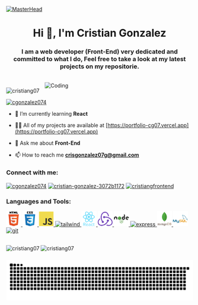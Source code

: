 [![MasterHead](https://media.licdn.com/dms/image/D4D16AQHZhdHOFs54RQ/profile-displaybackgroundimage-shrink_350_1400/0/1702156429794?e=1707955200&v=beta&t=2Z3-RoGijR0Zoux5odoQZDPqbVqdKDnBfavcebIUl_I)](https://rishavchanda.io)
<h1 align="center">Hi 👋, I'm Cristian Gonzalez</h1>
<h3 align="center">I am a web developer (Front-End) very dedicated and committed to what I do, Feel free to take a look at my latest projects on my repositorie.</h3>
<br/>
<img align="right" width="400" alt="Coding" src="https://user-images.githubusercontent.com/19783675/259906130-5d3c8800-fb00-45d0-b9dd-7eb82f057baf.gif"/>

<p align="left"> <img src="https://komarev.com/ghpvc/?username=cristiang07&label=Profile%20views&color=0e75b6&style=flat" alt="cristiang07" /> </p>

<p align="left"> <a href="https://twitter.com/cgonzalez074" target="blank"><img src="https://img.shields.io/twitter/follow/cgonzalez074?logo=twitter&style=for-the-badge" alt="cgonzalez074" /></a> </p>

- 🌱 I’m currently learning **React**

- 👨‍💻 All of my projects are available at [https://portfolio-cg07.vercel.app](https://portfolio-cg07.vercel.app)

- 💬 Ask me about **Front-End**

- 📫 How to reach me **crisgonzalez07g@gmail.com**

<h3 align="left">Connect with me:</h3>
<p align="left">
<a href="https://twitter.com/cgonzalez074" target="blank"><img align="center" src="https://raw.githubusercontent.com/rahuldkjain/github-profile-readme-generator/master/src/images/icons/Social/twitter.svg" alt="cgonzalez074" height="30" width="40" /></a>
<a href="https://linkedin.com/in/cristian-gonzalez-3072b1172" target="blank"><img align="center" src="https://raw.githubusercontent.com/rahuldkjain/github-profile-readme-generator/master/src/images/icons/Social/linked-in-alt.svg" alt="cristian-gonzalez-3072b1172" height="30" width="40" /></a>
<a href="https://instagram.com/cristiangfrontend" target="blank"><img align="center" src="https://raw.githubusercontent.com/rahuldkjain/github-profile-readme-generator/master/src/images/icons/Social/instagram.svg" alt="cristiangfrontend" height="30" width="40" /></a>
</p>

<h3 align="left">Languages and Tools:</h3>
<p align="left"> 
<a href="https://www.w3.org/html/" target="_blank" rel="noreferrer"> <img src="https://raw.githubusercontent.com/devicons/devicon/master/icons/html5/html5-original-wordmark.svg" alt="html5" width="40" height="40"/> </a>
<a href="https://www.w3schools.com/css/" target="_blank" rel="noreferrer"> <img src="https://raw.githubusercontent.com/devicons/devicon/master/icons/css3/css3-original-wordmark.svg" alt="css3" width="40" height="40"/> </a> 
<a href="https://developer.mozilla.org/en-US/docs/Web/JavaScript" target="_blank" rel="noreferrer"> <img src="https://raw.githubusercontent.com/devicons/devicon/master/icons/javascript/javascript-original.svg" alt="javascript" width="40" height="40"/> </a> 
<a href="https://tailwindcss.com/" target="_blank" rel="noreferrer"> <img src="https://www.vectorlogo.zone/logos/tailwindcss/tailwindcss-icon.svg" alt="tailwind" width="40" height="40"/> </a> 
<a href="https://reactjs.org/" target="_blank" rel="noreferrer"> <img src="https://raw.githubusercontent.com/devicons/devicon/master/icons/react/react-original-wordmark.svg" alt="react" width="40" height="40"/> </a> 
<a href="https://redux.js.org" target="_blank" rel="noreferrer"> <img src="https://raw.githubusercontent.com/devicons/devicon/master/icons/redux/redux-original.svg" alt="redux" width="40" height="40"/> </a> 
<a href="https://nodejs.org" target="_blank" rel="noreferrer"> <img src="https://raw.githubusercontent.com/devicons/devicon/master/icons/nodejs/nodejs-original-wordmark.svg" alt="nodejs" width="40" height="40"/> </a> 
<a href="https://expressjs.com" target="_blank" rel="noreferrer"> <img src="https://adware-technologies.s3.amazonaws.com/uploads/technology/thumbnail/20/express-js.png" alt="express" width="40" height="40"/> </a> 
<a href="https://www.mongodb.com/" target="_blank" rel="noreferrer"> <img src="https://raw.githubusercontent.com/devicons/devicon/master/icons/mongodb/mongodb-original-wordmark.svg" alt="mongodb" width="40" height="40"/> </a> 
<a href="https://www.mysql.com/" target="_blank" rel="noreferrer"> <img src="https://raw.githubusercontent.com/devicons/devicon/master/icons/mysql/mysql-original-wordmark.svg" alt="mysql" width="40" height="40"/> </a> 
<a href="https://git-scm.com/" target="_blank" rel="noreferrer"> <img src="https://www.vectorlogo.zone/logos/git-scm/git-scm-icon.svg" alt="git" width="40" height="40"/> </a>
</p>
<br/>

<div>
  <img src="https://github-readme-stats.vercel.app/api?username=cristiang07&show_icons=true&locale=en&theme=dracula&layout=compact&card_width=320&langs_count=5&hide_border=false" height="150" alt="cristiang07" />
  <img src="https://github-readme-stats.vercel.app/api/top-langs?username=cristiang07&locale=en&hide_title=false&layout=compact&card_width=320&langs_count=5&theme=dracula&hide_border=false" height="150" alt="cristiang07"  />
</div>

###

<img src="https://github.com/CristianG07/CristianG07/blob/main/github-user-contribution.svg" alt="Snake animation" />

###
